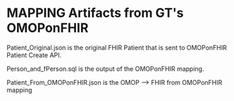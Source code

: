 # MAPPING Artifacts from GT's OMOPonFHIR

Patient_Original.json is the original FHIR Patient that is sent to OMOPonFHIR Patient Create API.

Person_and_fPerson.sql is the output of the OMOPonFHIR mapping.

Patient_From_OMOPonFHIR.json is the OMOP —> FHIR from OMOPonFHIR mapping
